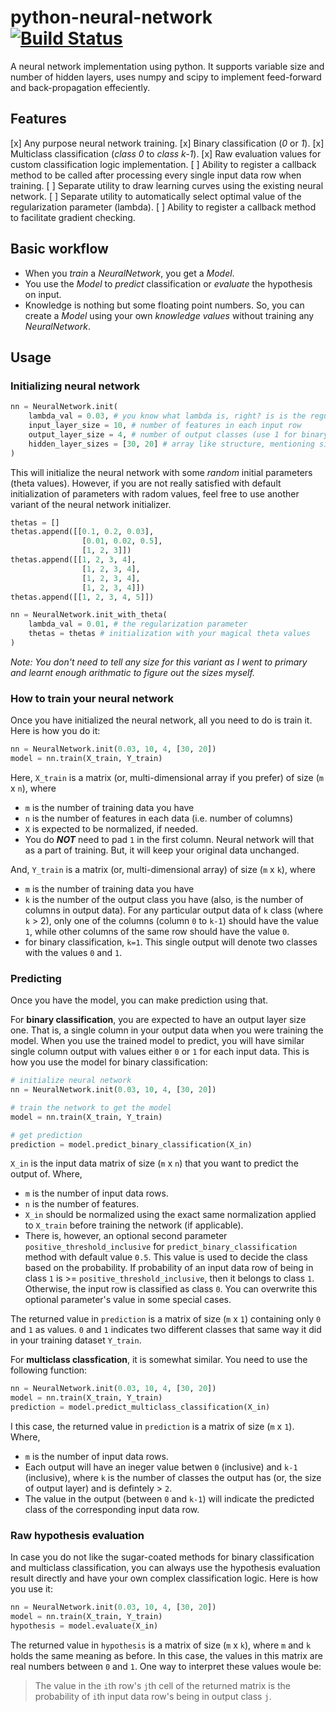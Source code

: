 # python-neural-network [![Build Status](https://travis-ci.org/zpbappi/python-neural-network.svg?branch=master)](https://travis-ci.org/zpbappi/python-neural-network)
A neural network implementation using python. 
It supports variable size and number of hidden layers, 
uses numpy and scipy to implement feed-forward and back-propagation effeciently.

## Features

[x] Any purpose neural network training.
[x] Binary classification (_0_ or _1_).
[x] Multiclass classification (_class 0_ to _class k-1_).
[x] Raw evaluation values for custom classification logic implementation.
[ ] Ability to register a callback method to be called 
after processing every single input data row when training.
[ ] Separate utility to draw learning curves using the existing neural network.
[ ] Separate utility to automatically select optimal value of the regularization 
parameter (lambda).
[ ] Ability to register a callback method to facilitate gradient checking.

## Basic workflow

- When you _train_ a _NeuralNetwork_, you get a _Model_.
- You use the _Model_ to _predict_ classification or _evaluate_ the hypothesis on input.
- Knowledge is nothing but some floating point numbers. 
So, you can create a _Model_ using your own _knowledge values_ without training
any _NeuralNetwork_.

## Usage

### Initializing neural network
```python
nn = NeuralNetwork.init(
    lambda_val = 0.03, # you know what lambda is, right? is is the regularization parameter.
    input_layer_size = 10, # number of features in each input row
    output_layer_size = 4, # number of output classes (use 1 for binary)
    hidden_layer_sizes = [30, 20] # array like structure, mentioning size of hidden layers
)
```

This will initialize the neural network with some _random_ initial parameters (theta values).
However, if you are not really satisfied with default initialization of parameters with radom
values, feel free to use another variant of the neural network initializer.

```python
thetas = []
thetas.append([[0.1, 0.2, 0.03],
                [0.01, 0.02, 0.5],
                [1, 2, 3]])
thetas.append([[1, 2, 3, 4],
                [1, 2, 3, 4],
                [1, 2, 3, 4],
                [1, 2, 3, 4]])
thetas.append([[1, 2, 3, 4, 5]])

nn = NeuralNetwork.init_with_theta(
    lambda_val = 0.01, # the regularization parameter
    thetas = thetas # initialization with your magical theta values
)
```

_Note: You don't need to tell any size for this variant as I went to primary and learnt 
enough arithmatic to figure out the sizes myself._


### How to train your neural network

Once you have initialized the neural network, all you need to do is train it.
Here is how you do it:
```python
nn = NeuralNetwork.init(0.03, 10, 4, [30, 20])
model = nn.train(X_train, Y_train)
```

Here, `X_train` is a matrix (or, multi-dimensional array if you prefer) of size (`m` x `n`), where

- `m` is the number of training data you have
- `n` is the number of features in each data (i.e. number of columns)
- `X` is expected to be normalized, if needed.
- You do ___NOT___ need to pad `1` in the first column. Neural network will that as a part
of training. But, it will keep your original data unchanged. 

And, `Y_train` is a matrix (or, multi-dimensional array) of size (`m` x `k`), where

- `m` is the number of training data you have
- `k` is the number of the output class you have (also, is the number of columns in output data). 
For any particular output data of `k` class (where `k` > 2), only one of the columns 
(column `0` to `k-1`) should have the value `1`, while other columns of the same row 
should have the value `0`. 
- for binary classification, `k=1`. This single output will denote two classes with the values `0` and `1`.

### Predicting

Once you have the model, you can make prediction using that.

For __binary classification__, you are expected to have an output layer size one. That is, 
a single column in your output data when you were training the model. When you use the trained
model to predict, you will have similar single column output with values either `0` or `1`
for each input data. This is how you use the model for binary classification:
```python
# initialize neural network
nn = NeuralNetwork.init(0.03, 10, 4, [30, 20])

# train the network to get the model
model = nn.train(X_train, Y_train)

# get prediction
prediction = model.predict_binary_classification(X_in)
```
`X_in` is the input data matrix of size (`m` x `n`) that you want to predict the output of. Where,

- `m` is the number of input data rows.
- `n` is the number of features.
- `X_in` should be normalized using the exact same normalization applied to `X_train`
before training the network (if applicable).
- There is, however, an optional second parameter `positive_threshold_inclusive` for `predict_binary_classification` method
with default value `0.5`. This value is used to decide the class based on the probability.
If probability of an input data row of being in class `1` is >= `positive_threshold_inclusive`,
then it belongs to class `1`. Otherwise, the input row is classified as class `0`. You can overwrite
this optional parameter's value in some special cases.

The returned value in `prediction` is a matrix of size (`m` x `1`) containing only `0` and `1` as values.
`0` and `1` indicates two different classes that same way it did in your training dataset `Y_train`.

For __multiclass classfication__, it is somewhat similar. You need to use the following function:
```python
nn = NeuralNetwork.init(0.03, 10, 4, [30, 20])
model = nn.train(X_train, Y_train)
prediction = model.predict_multiclass_classification(X_in)
```

I this case, the returned value in `prediction` is a matrix of size (`m` x `1`). Where,

- `m` is the number of input data rows.
- Each output will have an ineger value betwen `0` (inclusive) and `k-1` (inclusive), where 
`k` is the number of classes the output has (or, the size of output layer) and is defintely > `2`.
- The value in the output (between `0` and `k-1`) will indicate the predicted class of 
the corresponding input data row.


### Raw hypothesis evaluation

In case you do not like the sugar-coated methods for binary classification and multiclass 
classification, you can always use the hypothesis evaluation result directly and have your 
own complex classification logic. Here is how you use it:

```python
nn = NeuralNetwork.init(0.03, 10, 4, [30, 20])
model = nn.train(X_train, Y_train)
hypothesis = model.evaluate(X_in)
```

The returned value in `hypothesis` is a matrix of size (`m` x `k`), where `m` and `k` holds
the same meaning as before. In this case, the values in this matrix are real numbers between
`0` and `1`. One way to interpret these values woule be:
> The value in the `i`th row's `j`th cell of the returned matrix
is the probability of `i`th input data row's being in output class `j`.
